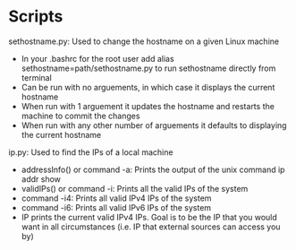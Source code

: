 Scripts
=======
sethostname.py: Used to change the hostname on a given Linux machine
 - In your .bashrc for the root user add alias sethostname=path/sethostname.py to run sethostname directly from terminal
 - Can be run with no arguements, in which case it displays the current hostname
 - When run with 1 arguement it updates the hostname and restarts the machine to commit the changes
 - When run with any other number of arguements it defaults to displaying the current hostname

ip.py: Used to find the IPs of a local machine
 - addressInfo() or command -a: Prints the output of the unix command ip addr show
 - validIPs() or command -i: Prints all the valid IPs of the system
 - command -i4: Prints all valid IPv4 IPs of the system
 - command -i6: Prints all valid IPv6 IPs of the system
 - IP prints the current valid IPv4 IPs. Goal is to be the IP that you would want in all circumstances (i.e. IP that external sources can access you by)
